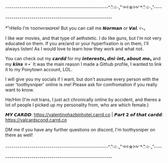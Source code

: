 

---------------------------------------------------*ੈ✩‧₊˚༺☆༻*ੈ✩‧₊˚---------------------------------------------------------

*˚୨Hello I'm ᴛᴏᴏᴛʜʏsɴɪᴘᴇʀ! But you can call me 𝙉𝙤𝙧𝙢𝙖𝙣 or 𝙑𝙖𝙡. ୧⋆｡

I like war movies, and that type of aethstetic. I do like guns, but I'm not very educated on them. If you are/and or your hyperfixation
is on them, I'll always listen! As I would love to learn how they work and what not. 

You can check out my 𝙘𝙖𝙧𝙙𝙙 for my 𝙞𝙣𝙩𝙚𝙧𝙚𝙨𝙩𝙨❟ 𝙙𝙣𝙞-𝙞𝙣𝙩❟ 𝙖𝙗𝙤𝙪𝙩 𝙢𝙚❟ and my 𝙠𝙞𝙣𝙨 ✮⋆˙ It was the main reason I made a Github profile, I wanted
to link it to my Ponytown account, LOL.

I will give you my socials if I want, but don't assume every person with the user 'toothysniper' online is me! Please ask for comfromation
if you really want to know.

He/Him (I'm not trans, I just act chronically online by accident, and theres a lot of people I picked up my personality from, who are
which female.)

𝙈𝙔 𝘾𝘼𝙍𝘿𝘿: https://valentinohazbinhotel.carrd.co | 𝙋𝙖𝙧𝙩 𝟮 𝙤𝙛 𝙩𝙝𝙖𝙩 𝙘𝙖𝙧𝙙𝙙: https://valcardscond.carrd.co

DM me if you have any further questions on discord, I'm toothysniper on there as well!


---------------------------------------------------*ੈ✩‧₊˚༺☆༻*ੈ✩‧₊˚---------------------------------------------------------
